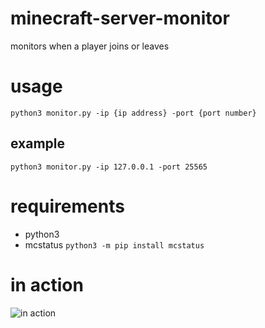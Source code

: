# minecraft-server-monitor
monitors when a player joins or leaves

# usage
`python3 monitor.py -ip {ip address} -port {port number}`

## example
`python3 monitor.py -ip 127.0.0.1 -port 25565`

# requirements
- python3
- mcstatus
```python3 -m pip install mcstatus```

# in action
![in action](https://i.imgur.com/0Z7Z2Zg.png)